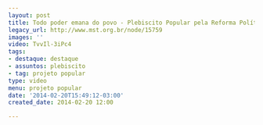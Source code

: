 ```yaml
---
layout: post
title: Todo poder emana do povo - Plebiscito Popular pela Reforma Política
legacy_url: http://www.mst.org.br/node/15759
images: ''
video: TvvIl-3iPc4
tags:
- destaque: destaque
- assuntos: plebiscito
- tag: projeto popular
type: video
menu: projeto popular
date: '2014-02-20T15:49:12-03:00'
created_date: 2014-02-20 12:00

---
```

<p><object data="http://www.youtube.com/v/TvvIl-3iPc4" type="application/x-shockwave-flash" height="500" width="600"><param name="src" value="http://www.youtube.com/v/TvvIl-3iPc4"></object></p>
